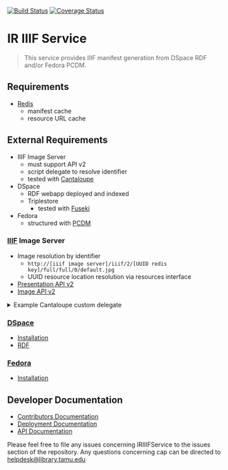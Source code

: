 [![Build Status](https://github.com/TAMULib/IRIIIFService/workflows/Build/badge.svg)](https://github.com/TAMULib/IRIIIFService/actions?query=workflow%3ABuild)
[![Coverage Status](https://coveralls.io/repos/github/TAMULib/IRIIIFService/badge.svg?branch=main)](https://coveralls.io/github/TAMULib/IRIIIFService?branch=main)

# IR IIIF Service

> This service provides IIIF manifest generation from DSpace RDF and/or Fedora PCDM.

## Requirements

-   [Redis](https://redis.io/)
    -   manifest cache
    -   resource URL cache

## External Requirements

-   IIIF Image Server
    -   must support API v2
    -   script delegate to resolve identifier
    -   tested with [Cantaloupe](https://medusa-project.github.io/cantaloupe/)
-   DSpace
    -   RDF webapp deployed and indexed
    -   Triplestore
        -   tested with [Fuseki](https://jena.apache.org/documentation/fuseki2/)
-   Fedora
    -   structured with [PCDM](https://pcdm.org/)

### [IIIF](http://iiif.io/) Image Server

-   Image resolution by identifier
    -   `http://[iiif image server]/iiif/2/[UUID redis key]/full/full/0/default.jpg`
    -   UUID resource location resolution via resources interface
-   [Presentation API v2](http://iiif.io/api/presentation/2.1/)
-   [Image API v2](http://iiif.io/api/image/2.1/)

<details>
<summary>Example Cantaloupe custom delegate</summary>

<br/>

      require 'base64'
      class CustomDelegate
        ##
        # Returns one of the following:
        #
        # 1. String URI
        # 2. Hash with the following keys:
        #     * `uri` [String] (required)
        #     * `username` [String] For HTTP Basic authentication (optional).
        #     * `secret` [String] For HTTP Basic authentication (optional).
        #     * `headers` [Hash<String,String>] Hash of request headers (optional).
        # 3. nil if not found.
        #
        # @param options [Hash] Empty hash.
        # @return See above.
        #
        def httpsource_resource_info(options = {})
          id = context['identifier']
          puts id
          if ( id =~ /^[0-9a-f]{8}-[0-9a-f]{4}-[0-9a-f]{4}-[0-9a-f]{4}-[0-9a-f]{12}$/ )
            uri = '<%= @iiif_service_url %>resources/' + id + '/redirect'
          elsif
            irid = Base64.decode64(id)
            puts irid
            if irid.include? ":"
              parts = irid.split(':')
              ir = parts[0]
              path = parts[1]
              if ir == 'fedora'
                uri = '<%= @fedora_url %>' + path
              elsif ir == 'dspace'
                uri = '<%= @dspace_url %>' + path
              else
                uri = irid
              end
            else
              uri = id
            end
          end
          puts uri
          return uri
        end
      end

</details>

### [DSpace](http://www.dspace.org/)

-   [Installation](https://wiki.duraspace.org/display/DSDOC6x/Installing+DSpace#space-menu-link-content)
-   [RDF](https://wiki.duraspace.org/display/DSDOC6x/Linked+%28Open%29+Data)

### [Fedora](https://fedorarepository.org/)

-   [Installation](https://wiki.duraspace.org/display/FEDORA4x/Quick+Start)

## Developer Documentation

-   [Contributors Documentation](https://github.com/TAMULib/IRIIIFService/blob/master/CONTRIBUTING.md)
-   [Deployment Documentation](https://github.com/TAMULib/IRIIIFService/blob/master/DEPLOYING.md)
-   [API Documentation](https://tamulib.github.io/IRIIIFService)

Please feel free to file any issues concerning IRIIIFService to the issues section of the repository. Any questions concerning cap can be directed to [helpdesk@library.tamu.edu](<>)
